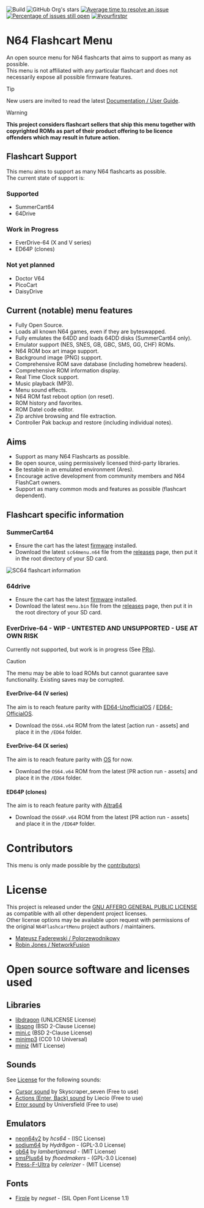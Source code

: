 ![Build](https://github.com/polprzewodnikowy/N64FlashcartMenu/actions/workflows/build.yml/badge.svg)
![GitHub Org's stars](https://img.shields.io/github/stars/Polprzewodnikowy/N64FlashcartMenu)
[![Average time to resolve an issue](http://isitmaintained.com/badge/resolution/Polprzewodnikowy/N64FlashcartMenu.svg)](http://isitmaintained.com/project/Polprzewodnikowy/N64FlashcartMenu "Average time to resolve an issue")
[![Percentage of issues still open](http://isitmaintained.com/badge/open/Polprzewodnikowy/N64FlashcartMenu.svg)](http://isitmaintained.com/project/Polprzewodnikowy/N64FlashcartMenu "Percentage of issues still open")
[![#yourfirstpr](https://img.shields.io/badge/first--timers--only-friendly-blue.svg)](https://github.com/Polprzewodnikowy/N64FlashcartMenu/blob/main/CONTRIBUTING.md)

# N64 Flashcart Menu
An open source menu for N64 flashcarts that aims to support as many as possible.  
This menu is not affiliated with any particular flashcart and does not necessarily expose all possible firmware features.

> [!TIP]
> New users are invited to read the latest [Documentation / User Guide](./docs/00_index.md).

> [!WARNING]
> **This project considers flashcart sellers that ship this menu together with copyrighted ROMs as part of their product offering to be licence offenders which may result in future action.**  

## Flashcart Support
This menu aims to support as many N64 flashcarts as possible.  
The current state of support is:

### Supported
* SummerCart64
* 64Drive

### Work in Progress
* EverDrive-64 (X and V series)
* ED64P (clones)

### Not yet planned
* Doctor V64
* PicoCart
* DaisyDrive


## Current (notable) menu features
* Fully Open Source.
* Loads all known N64 games, even if they are byteswapped.
* Fully emulates the 64DD and loads 64DD disks (SummerCart64 only).
* Emulator support (NES, SNES, GB, GBC, SMS, GG, CHF) ROMs.
* N64 ROM box art image support.
* Background image (PNG) support.
* Comprehensive ROM save database (including homebrew headers).
* Comprehensive ROM information display.
* Real Time Clock support.
* Music playback (MP3).
* Menu sound effects.
* N64 ROM fast reboot option (on reset).
* ROM history and favorites.
* ROM Datel code editor.
* Zip archive browsing and file extraction.
* Controller Pak backup and restore (including individual notes).


## Aims
* Support as many N64 Flashcarts as possible.
* Be open source, using permissively licensed third-party libraries.
* Be testable in an emulated environment (Ares).
* Encourage active development from community members and N64 FlashCart owners.
* Support as many common mods and features as possible (flashcart dependent).


## Flashcart specific information

### SummerCart64
* Ensure the cart has the latest [firmware](https://github.com/Polprzewodnikowy/SummerCart64/releases/latest) installed.
* Download the latest `sc64menu.n64` file from the [releases](https://github.com/Polprzewodnikowy/N64FlashcartMenu/releases/) page, then put it in the root directory of your SD card.

![SC64 flashcart information](./docs/images/sc64-flashcart-information.png "example SC64 flashcart information")


### 64drive
* Ensure the cart has the latest [firmware](https://64drive.retroactive.be/support.php) installed.
* Download the latest `menu.bin` file from the [releases](https://github.com/Polprzewodnikowy/N64FlashcartMenu/releases/) page, then put it in the root directory of your SD card.


### EverDrive-64 - WIP - UNTESTED AND UNSUPPORTED - USE AT OWN RISK
Currently not supported, but work is in progress (See [PRs](https://github.com/Polprzewodnikowy/N64FlashcartMenu/pulls)).
> [!CAUTION]
> The menu may be able to load ROMs but cannot guarantee save functionality. Existing saves may be corrupted.

#### EverDrive-64 (V series)
The aim is to reach feature parity with [ED64-UnofficialOS](https://github.com/n64-tools/ED64-UnofficialOS-binaries) / [ED64-OfficialOS](https://krikzz.com/pub/support/everdrive-64/v2x-v3x/os-bin/).

* Download the `OS64.v64` ROM from the latest [action run - assets] and place it in the `/ED64` folder.

#### EverDrive-64 (X series)
The aim is to reach feature parity with [OS](https://krikzz.com/pub/support/everdrive-64/x-series/OS/) for now.

* Download the `OS64.v64` ROM from the latest [PR action run - assets] and place it in the `/ED64` folder.

#### ED64P (clones)
The aim is to reach feature parity with [Altra64](https://github.com/networkfusion/altra64)

* Download the `OS64P.v64` ROM from the latest [PR action run - assets] and place it in the `/ED64P` folder.

# Contributors
This menu is only made possible by the [contributors)](https://github.com/Polprzewodnikowy/N64FlashcartMenu/graphs/contributors)

# License
This project is released under the [GNU AFFERO GENERAL PUBLIC LICENSE](LICENSE.md) as compatible with all other dependent project licenses.  
Other license options may be available upon request with permissions of the original `N64FlashcartMenu` project authors / maintainers.  
* [Mateusz Faderewski / Polprzewodnikowy](https://github.com/Polprzewodnikowy)
* [Robin Jones / NetworkFusion](https://github.com/networkfusion)

# Open source software and licenses used
## Libraries
* [libdragon](https://github.com/DragonMinded/libdragon/tree/preview) (UNLICENSE License)
* [libspng](https://github.com/randy408/libspng) (BSD 2-Clause License)
* [mini.c](https://github.com/univrsal/mini.c) (BSD 2-Clause License)
* [minimp3](https://github.com/lieff/minimp3) (CC0 1.0 Universal)
* [miniz](https://github.com/richgel999/miniz) (MIT License)

## Sounds
See [License](https://pixabay.com/en/service/license-summary/) for the following sounds:
* [Cursor sound](https://pixabay.com/en/sound-effects/click-buttons-ui-menu-sounds-effects-button-7-203601/) by Skyscraper_seven (Free to use)
* [Actions (Enter, Back) sound](https://pixabay.com/en/sound-effects/menu-button-user-interface-pack-190041/) by Liecio (Free to use)
* [Error sound](https://pixabay.com/en/sound-effects/error-call-to-attention-129258/) by Universfield (Free to use)

## Emulators
* [neon64v2](https://github.com/hcs64/neon64v2) by *hcs64* - (ISC License)
* [sodium64](https://github.com/Hydr8gon/sodium64) by *Hydr8gon* - (GPL-3.0 License)
* [gb64](https://github.com/lambertjamesd/gb64) by *lambertjamesd* - (MIT License)
* [smsPlus64](https://github.com/fhoedemakers/smsplus64) by *fhoedmakers* - (GPL-3.0 License)
* [Press-F-Ultra](https://github.com/celerizer/Press-F-Ultra) by *celerizer* - (MIT License)

## Fonts
* [Firple](https://github.com/negset/Firple) by *negset* - (SIL Open Font License 1.1)